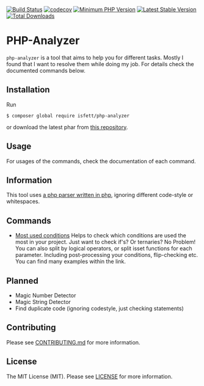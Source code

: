 [![Build Status](https://img.shields.io/travis/isfett/php-analyzer/master?style=flat-square)](https://travis-ci.org/isfett/php-analyzer)
[![codecov](https://img.shields.io/codecov/c/github/isfett/php-analyzer?style=flat-square)](https://codecov.io/gh/isfett/php-analyzer)
[![Minimum PHP Version](https://img.shields.io/badge/php-%3E%3D%207.1-8892BF.svg?style=flat-square)](https://php.net/)
[![Latest Stable Version](https://poser.pugx.org/isfett/php-analyzer/v/stable)](https://packagist.org/packages/isfett/php-analyzer)
[![Total Downloads](https://poser.pugx.org/isfett/php-analyzer/downloads)](https://packagist.org/packages/isfett/php-analyzer)
# PHP-Analyzer

`php-analyzer` is a tool that aims to help you for different tasks. Mostly I found that I want to resolve them while doing my job. For details check the documented commands below.

## Installation
Run
```
$ composer global require isfett/php-analyzer
```
or download the latest phar from [this repository](https://github.com/isfett/php-analyzer/releases).

## Usage
For usages of the commands, check the documentation of each command.

## Information
This tool uses [a php parser written in php](https://github.com/nikic/PHP-Parser), ignoring different code-style or whitespaces. 

## Commands
- [Most used conditions](docs/MostUsedConditions.md) Helps to check which conditions are used the most in your project. Just want to check if's? Or ternaries? No Problem! You can also split by logical operators, or split isset functions for each parameter. Including post-processing your conditions, flip-checking etc. You can find many examples within the link.

## Planned
- Magic Number Detector
- Magic String Detector
- Find duplicate code (ignoring codestyle, just checking statements)

## Contributing
Please see [CONTRIBUTING.md](CONTRIBUTING.md) for more information.

## License
The MIT License (MIT). Please see [LICENSE](LICENSE) for more information.